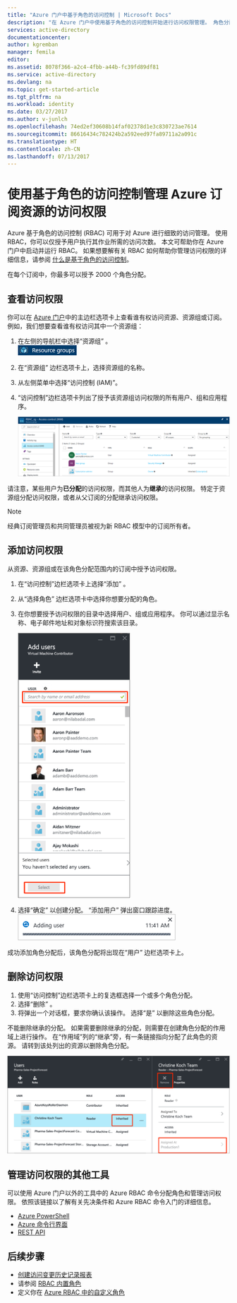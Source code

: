 ```yaml
---
title: "Azure 门户中基于角色的访问控制 | Microsoft Docs"
description: "在 Azure 门户中使用基于角色的访问控制开始进行访问权限管理。 角色分配用于将权限分配给你的资源。"
services: active-directory
documentationcenter: 
author: kgremban
manager: femila
editor: 
ms.assetid: 8078f366-a2c4-4fbb-a44b-fc39fd89df81
ms.service: active-directory
ms.devlang: na
ms.topic: get-started-article
ms.tgt_pltfrm: na
ms.workload: identity
ms.date: 03/27/2017
ms.author: v-junlch
ms.openlocfilehash: 74ed2ef30608b14faf02378d1e3c830723ae7614
ms.sourcegitcommit: 86616434c782424b2a592eed97fa89711a2a091c
ms.translationtype: HT
ms.contentlocale: zh-CN
ms.lasthandoff: 07/13/2017
---
```

# <a name="use-role-based-access-control-to-manage-access-to-your-azure-subscription-resources"></a>使用基于角色的访问控制管理 Azure 订阅资源的访问权限

Azure 基于角色的访问控制 (RBAC) 可用于对 Azure 进行细致的访问管理。 使用 RBAC，你可以仅授予用户执行其作业所需的访问次数。 本文可帮助你在 Azure 门户中启动并运行 RBAC。 如果想要解有关 RBAC 如何帮助你管理访问权限的详细信息，请参阅 [什么是基于角色的访问控制](./role-based-access-control-what-is.md)。

在每个订阅中，你最多可以授予 2000 个角色分配。 

## <a name="view-access"></a>查看访问权限
你可以在 [Azure 门户](https://portal.azure.cn)中的主边栏选项卡上查看谁有权访问资源、资源组或订阅。 例如，我们想要查看谁有权访问其中一个资源组：

1. 在左侧的导航栏中选择“资源组”  。  
    ![资源组 - 图标](./media/role-based-access-control-configure/resourcegroups_icon.png)
2. 在“资源组”  边栏选项卡上，选择资源组的名称。
3. 从左侧菜单中选择“访问控制 (IAM)”。  
4. “访问控制”边栏选项卡列出了授予该资源组访问权限的所有用户、组和应用程序。  
   
    ![用户边栏选项卡 - 继承的与分配的访问权限屏幕截图](./media/role-based-access-control-configure/view-access.png)

请注意，某些用户为**已分配**的访问权限，而其他人为**继承**的访问权限。 特定于资源组分配访问权限，或者从父订阅的分配继承访问权限。

> [!NOTE]
> 经典订阅管理员和共同管理员被视为新 RBAC 模型中的订阅所有者。

## <a name="add-access"></a>添加访问权限
从资源、资源组或在该角色分配范围内的订阅中授予访问权限。

1. 在“访问控制”边栏选项卡上选择“添加”  。  
2. 从“选择角色”  边栏选项卡中选择你想要分配的角色。
3. 在你想要授予访问权限的目录中选择用户、组或应用程序。 你可以通过显示名称、电子邮件地址和对象标识符搜索该目录。  
   
    ![添加用户边栏选项卡 - 搜索屏幕截图](./media/role-based-access-control-configure/grant-access2.png)
4. 选择“确定”  以创建分配。 “添加用户”  弹出窗口跟踪进度。  
    ![添加用户进度栏 - 屏幕截图](./media/role-based-access-control-configure/addinguser_popup.png)

成功添加角色分配后，该角色分配将出现在“用户”  边栏选项卡上。

## <a name="remove-access"></a>删除访问权限
1. 使用“访问控制”边栏选项卡上的复选框选择一个或多个角色分配。
2. 选择“删除” 。  
3. 将弹出一个对话框，要求你确认该操作。 选择“是”  以删除这些角色分配。

不能删除继承的分配。 如果需要删除继承的分配，则需要在创建角色分配的作用域上进行操作。 在“作用域”列的“继承”旁，有一条链接指向分配了此角色的资源。 请转到该处列出的资源以删除角色分配。

![用户边栏选项卡 - 继承的访问权限禁用删除按钮屏幕截图](./media/role-based-access-control-configure/remove-access2.png)

## <a name="other-tools-to-manage-access"></a>管理访问权限的其他工具
可以使用 Azure 门户以外的工具中的 Azure RBAC 命令分配角色和管理访问权限。  依照该链接以了解有关先决条件和 Azure RBAC 命令入门的详细信息。

- [Azure PowerShell](./role-based-access-control-manage-access-powershell.md)
- [Azure 命令行界面](./role-based-access-control-manage-access-azure-cli.md)
- [REST API](./role-based-access-control-manage-access-rest.md)

## <a name="next-steps"></a>后续步骤
- [创建访问变更历史记录报表](./role-based-access-control-access-change-history-report.md)
- 请参阅 [RBAC 内置角色](./role-based-access-built-in-roles.md)
- 定义你在 [Azure RBAC 中的自定义角色](./role-based-access-control-custom-roles.md)

